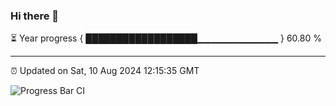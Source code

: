 ### Hi there 👋

⏳ Year progress { ██████████████████▁▁▁▁▁▁▁▁▁▁▁▁ } 60.80 %

---

⏰ Updated on Sat, 10 Aug 2024 12:15:35 GMT

![Progress Bar CI](https://github.com/Shyam-Makwana/GitHub-Actions-Demo/workflows/Progress%20Bar%20CI/badge.svg)
